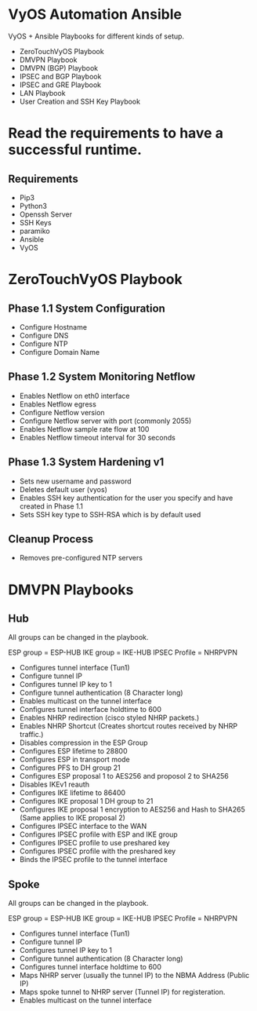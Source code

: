# VyOS Automation Ansible

VyOS + Ansible Playbooks for different kinds of setup.

* ZeroTouchVyOS Playbook
* DMVPN Playbook
* DMVPN (BGP) Playbook
* IPSEC and BGP Playbook
* IPSEC and GRE Playbook
* LAN Playbook
* User Creation and SSH Key Playbook


# Read the requirements to have a successful runtime. 

## Requirements

* Pip3 
* Python3 
* Openssh Server
* SSH Keys
* paramiko
* Ansible
* VyOS


# ZeroTouchVyOS Playbook
## Phase 1.1 System Configuration

* Configure Hostname
* Configure DNS
* Configure NTP
* Configure Domain Name

## Phase 1.2 System Monitoring Netflow

* Enables Netflow on eth0 interface
* Enables Netflow egress 
* Configure Netflow version
* Configure Netflow server with port (commonly 2055)
* Enables Netflow sample rate flow at 100
* Enables Netflow timeout interval for 30 seconds 


## Phase 1.3 System Hardening v1

* Sets new username and password
* Deletes default user (vyos)
* Enables SSH key authentication for the user you specify and have created in Phase 1.1
* Sets SSH key type to SSH-RSA which is by default used

## Cleanup Process

* Removes pre-configured NTP servers
# DMVPN Playbooks

## Hub

 All groups can be changed in the playbook.

ESP group = ESP-HUB
IKE group = IKE-HUB
IPSEC Profile = NHRPVPN 
* Configures tunnel interface (Tun1)
* Configure tunnel IP
* Configures tunnel IP key to 1
* Configure tunnel authentication (8 Character long)
* Enables multicast on the tunnel interface
* Configures tunnel interface holdtime to 600
* Enables NHRP redirection (cisco styled NHRP packets.)
* Enables NHRP Shortcut (Creates shortcut routes received by NHRP traffic.)
* Disables compression in the ESP Group
* Configures ESP lifetime to 28800
* Configures ESP in transport mode
* Configures PFS to DH group 21
* Configures ESP proposal 1 to AES256 and proposol 2 to SHA256
* Disables IKEv1 reauth 
* Configures IKE lifetime to 86400
* Configures IKE proposal 1 DH group to 21
* Configures IKE proposal 1 encryption to AES256 and Hash to SHA265 (Same applies to IKE proposal 2)
* Configures IPSEC interface to the WAN
* Configures IPSEC profile with ESP and IKE group 
* Configures IPSEC profile to use preshared key
* Configures IPSEC profile with the preshared key
* Binds the IPSEC profile to the tunnel interface

## Spoke

All groups can be changed in the playbook.

ESP group = ESP-HUB
IKE group = IKE-HUB
IPSEC Profile = NHRPVPN 
* Configures tunnel interface (Tun1)
* Configure tunnel IP
* Configures tunnel IP key to 1
* Configure tunnel authentication (8 Character long)
* Configures tunnel interface holdtime to 600
* Maps NHRP server (usually the tunnel IP) to the NBMA Address (Public IP)
* Maps spoke tunnel to NHRP server (Tunnel IP) for registeration.
* Enables multicast on the tunnel interface
